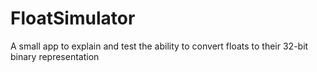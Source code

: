 # FloatSimulator
 A small app to explain and test the ability to convert floats to their 32-bit binary representation
